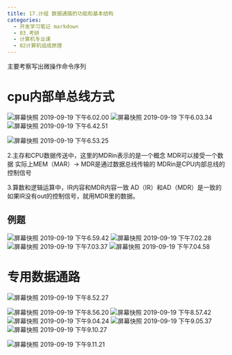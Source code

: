```yaml
---
title: 17.计组 数据通路的功能和基本结构
categories:
  - 开发学习笔记 markdown
  - 03.考研
  - 计算机专业课
  - 02计算机组成原理
---
```

主要考察写出微操作命令序列
# cpu内部单总线方式
![屏幕快照 2019-09-19 下午6.02.00](https://raw.githubusercontent.com/ayrikiya/pic-store/main/ky/%E5%B1%8F%E5%B9%95%E5%BF%AB%E7%85%A7%202019-09-19%20%E4%B8%8B%E5%8D%886.02.00.png)
![屏幕快照 2019-09-19 下午6.03.34](https://raw.githubusercontent.com/ayrikiya/pic-store/main/ky/%E5%B1%8F%E5%B9%95%E5%BF%AB%E7%85%A7%202019-09-19%20%E4%B8%8B%E5%8D%886.03.34.png)
![屏幕快照 2019-09-19 下午6.42.51](https://raw.githubusercontent.com/ayrikiya/pic-store/main/ky/%E5%B1%8F%E5%B9%95%E5%BF%AB%E7%85%A7%202019-09-19%20%E4%B8%8B%E5%8D%886.42.51.png)

![屏幕快照 2019-09-19 下午6.53.25](https://raw.githubusercontent.com/ayrikiya/pic-store/main/ky/%E5%B1%8F%E5%B9%95%E5%BF%AB%E7%85%A7%202019-09-19%20%E4%B8%8B%E5%8D%886.53.25.png)

2.主存和CPU数据传送中，这里的MDRin表示的是一个概念 MDR可以接受一个数据 实际上MEM（MAR）-> MDR是通过数据总线传输的 MDRin是CPU内部总线的控制信号

3.算数和逻辑运算中，IR内容和MDR内容一致 AD（IR）和AD（MDR）是一致的 如果IR没有out的控制信号，就用MDR里的数据。

## 例题
![屏幕快照 2019-09-19 下午6.59.42](https://raw.githubusercontent.com/ayrikiya/pic-store/main/ky/%E5%B1%8F%E5%B9%95%E5%BF%AB%E7%85%A7%202019-09-19%20%E4%B8%8B%E5%8D%886.59.42.png)
![屏幕快照 2019-09-19 下午7.02.28](https://raw.githubusercontent.com/ayrikiya/pic-store/main/ky/%E5%B1%8F%E5%B9%95%E5%BF%AB%E7%85%A7%202019-09-19%20%E4%B8%8B%E5%8D%887.02.28.png)
![屏幕快照 2019-09-19 下午7.03.37](https://raw.githubusercontent.com/ayrikiya/pic-store/main/ky/%E5%B1%8F%E5%B9%95%E5%BF%AB%E7%85%A7%202019-09-19%20%E4%B8%8B%E5%8D%887.03.37.png)
![屏幕快照 2019-09-19 下午7.04.58](https://raw.githubusercontent.com/ayrikiya/pic-store/main/ky/%E5%B1%8F%E5%B9%95%E5%BF%AB%E7%85%A7%202019-09-19%20%E4%B8%8B%E5%8D%887.04.58.png)

# 专用数据通路
![屏幕快照 2019-09-19 下午8.52.27](https://raw.githubusercontent.com/ayrikiya/pic-store/main/ky/%E5%B1%8F%E5%B9%95%E5%BF%AB%E7%85%A7%202019-09-19%20%E4%B8%8B%E5%8D%888.52.27.png)

![屏幕快照 2019-09-19 下午8.56.20](https://raw.githubusercontent.com/ayrikiya/pic-store/main/ky/%E5%B1%8F%E5%B9%95%E5%BF%AB%E7%85%A7%202019-09-19%20%E4%B8%8B%E5%8D%888.56.20.png)
![屏幕快照 2019-09-19 下午8.57.42](https://raw.githubusercontent.com/ayrikiya/pic-store/main/ky/%E5%B1%8F%E5%B9%95%E5%BF%AB%E7%85%A7%202019-09-19%20%E4%B8%8B%E5%8D%888.57.42.png)
![屏幕快照 2019-09-19 下午9.04.24](https://raw.githubusercontent.com/ayrikiya/pic-store/main/ky/%E5%B1%8F%E5%B9%95%E5%BF%AB%E7%85%A7%202019-09-19%20%E4%B8%8B%E5%8D%889.04.24.png)
![屏幕快照 2019-09-19 下午9.05.37](https://raw.githubusercontent.com/ayrikiya/pic-store/main/ky/%E5%B1%8F%E5%B9%95%E5%BF%AB%E7%85%A7%202019-09-19%20%E4%B8%8B%E5%8D%889.05.37.png)
![屏幕快照 2019-09-19 下午9.10.27](https://raw.githubusercontent.com/ayrikiya/pic-store/main/ky/%E5%B1%8F%E5%B9%95%E5%BF%AB%E7%85%A7%202019-09-19%20%E4%B8%8B%E5%8D%889.10.27.png)

![屏幕快照 2019-09-19 下午9.11.21](https://raw.githubusercontent.com/ayrikiya/pic-store/main/ky/%E5%B1%8F%E5%B9%95%E5%BF%AB%E7%85%A7%202019-09-19%20%E4%B8%8B%E5%8D%889.11.21.png)

